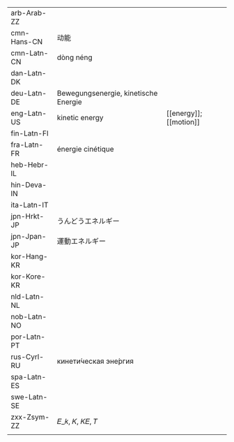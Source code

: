 | | | |
|-|-|-|
| arb-Arab-ZZ |  |  |
| cmn-Hans-CN | 动能 |  |
| cmn-Latn-CN | dòng néng |  |
| dan-Latn-DK |  |  |
| deu-Latn-DE | Bewegungsenergie, kinetische Energie |  |
| eng-Latn-US | kinetic energy | [[energy]]; [[motion]] |
| fin-Latn-FI |  |  |
| fra-Latn-FR | énergie cinétique |  |
| heb-Hebr-IL |  |  |
| hin-Deva-IN |  |  |
| ita-Latn-IT |  |  |
| jpn-Hrkt-JP | うんどうエネルギー |  |
| jpn-Jpan-JP | 運動エネルギー |  |
| kor-Hang-KR |  |  |
| kor-Kore-KR |  |  |
| nld-Latn-NL |  |  |
| nob-Latn-NO |  |  |
| por-Latn-PT |  |  |
| rus-Cyrl-RU | кинети́ческая эне́ргия |  |
| spa-Latn-ES |  |  |
| swe-Latn-SE |  |  |
| zxx-Zsym-ZZ | 𝐸_𝑘, 𝐾, 𝐾𝐸, 𝑇 |  |
|  |  |  |

